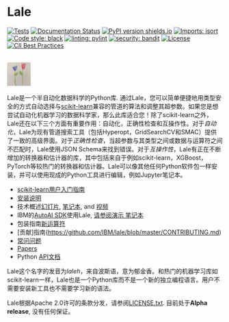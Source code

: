 # Lale

[![Tests](https://github.com/IBM/lale/workflows/Tests/badge.svg?branch=master)](https://github.com/IBM/lale/actions?query=workflow%3ATests+branch%3Amaster)
[![Documentation Status](https://readthedocs.org/projects/lale/badge/?version=latest)](https://lale.readthedocs.io/en/latest/?badge=latest)
[![PyPI version shields.io](https://img.shields.io/pypi/v/lale?color=success)](https://pypi.python.org/pypi/lale/)
[![Imports: isort](https://img.shields.io/badge/%20imports-isort-%231674b1?style=flat&labelColor=ef8336)](https://pycqa.github.io/isort/)
[![Code style: black](https://img.shields.io/badge/code%20style-black-000000.svg)](https://github.com/psf/black)
[![linting: pylint](https://img.shields.io/badge/linting-pylint-yellowgreen)](https://github.com/PyCQA/pylint)
[![security: bandit](https://img.shields.io/badge/security-bandit-yellow.svg)](https://github.com/PyCQA/bandit)
[![License](https://img.shields.io/badge/License-Apache%202.0-blue.svg)](https://opensource.org/licenses/Apache-2.0)
[![CII Best Practices](https://bestpractices.coreinfrastructure.org/projects/5863/badge)](https://bestpractices.coreinfrastructure.org/projects/5863)

<br />
<img src="https://github.com/IBM/lale/raw/master/docs/img/lale_logo.jpg" alt="logo" width="55px"/>

Lale是一个半自动化数据科学的Python库. 通过Lale，您可以简单便捷地用类型安全的方式自动选择与[scikit-learn](https://scikit-learn.org)兼容的管道的算法和调整其超参数。如果您是想尝试自动化机器学习的数据科学家，那么此库适合您！除了scikit-learn之外，Lale还在以下三个方面有重要作用：自动化，正确性检查和互操作性。对于*自动化*，Lale为现有管道搜索工具（包括Hyperopt，GridSearchCV和SMAC）提供了一致的高级界面。对于*正确性检查*，当超参数与其类型之间或数据与运算符之间不匹配时，Lale使用JSON Schema来找到错误。对于*互操作性*，Lale有正在不断增加的转换器和估计器的库，其中包括来自于例如scikit-learn，XGBoost，PyTorch等较热门的转换器和估计器。Lale可以像其他任何Python软件包一样安装，并可以使用现成的Python工具进行编辑，例如Jupyter笔记本。

* [scikit-learn用户入门指南](https://nbviewer.jupyter.org/github/IBM/lale/blob/master/examples/docs_guide_for_sklearn_users.ipynb) 
* [安装说明](https://github.com/IBM/lale/blob/master/docs/installation.rst)
* 技术概述[幻灯片](https://github.com/IBM/lale/blob/master/talks/2019-1105-lale.pdf), [笔记本](https://nbviewer.jupyter.org/github/IBM/lale/blob/master/examples/talk_2019-1105-lale.ipynb), and [视频](https://www.youtube.com/watch?v=R51ZDJ64X18&list=PLGVZCDnMOq0pwoOqsaA87cAoNM4MWr51M&index=35&t=0s)
* IBM的[AutoAI SDK](http://wml-api-pyclient-v4.mybluemix.net/#autoai-beta-ibm-cloud-only)使用Lale, [请参阅演示 笔记本](https://dataplatform.cloud.ibm.com/exchange/public/entry/view/a2d87b957b60c846267137bfae130dca)
* 包装指南[新运算符](https://nbviewer.jupyter.org/github/IBM/lale/blob/master/examples/docs_new_operators.ipynb)
* [贡献]指南(https://github.com/IBM/lale/blob/master/CONTRIBUTING.md)
* [常问问题](https://github.com/IBM/lale/blob/master/docs/faq.rst)
* [Papers](https://github.com/IBM/lale/blob/master/docs/papers.rst)
* Python [API文档](https://lale.readthedocs.io/en/latest/)

Lale这个名字的发音为*laleh*，来自波斯语，意为郁金香。和热门的机器学习库如scikit-learn一样，Lale也是一个Python库而不是一个新的独立编程语言。用户不需要安装新工具也不需要学习新的语法。

Lale根据Apache 2.0许可的条款分发，请参阅[LICENSE.txt](https://github.com/IBM/lale/blob/master/LICENSE.txt).
目前处于**Alpha release**, 没有任何保证。 